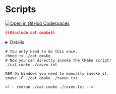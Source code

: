# Scripts

[![Open in GitHub Codespaces](https://github.com/codespaces/badge.svg)](https://codespaces.new/jcbhmr/cmakebyexample.jcbhmr.com?quickstart=1&devcontainer_path=.devcontainer%2Fscripts%2Fdevcontainer.json)

```cmake:cat.cmake
{{#include cat.cmake}}
```

<details>

```txt:raven.txt
{{#include raven.txt}}
```

</details>

```sh:Linux/macOS
# You only need to do this once.
chmod +x ./cat.cmake
# Now you can directly invoke the CMake script!
./cat.cmake ./raven.txt
```

```cmd:Windows
REM On Windows you need to manually invoke it.
cmake -P ./cat.cmake ./raven.txt
```

```
<!-- cmdrun ./cat.cmake ./raven.txt -->
```